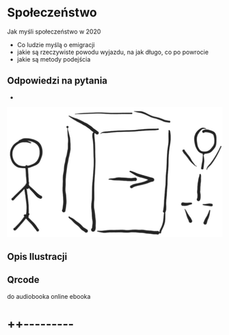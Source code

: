 # Społeczeństwo 

Jak myśli społeczeństwo w 2020

+ Co ludzie myślą o emigracji
+ jakie są rzeczywiste powodu wyjazdu, na jak długo, co po powrocie
+ jakie są metody podejścia

## Odpowiedzi na pytania

+ 

![wejście-wyjście](../img/we-wy.png)

## Opis Ilustracji





## Qrcode
do audiobooka online
ebooka


# ++---------
